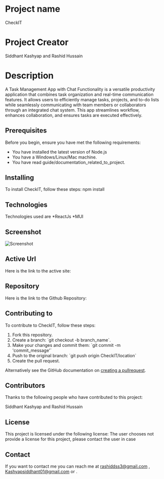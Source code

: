# Project name
CheckIT

# Project Creator
Siddhant Kashyap and Rashid Hussain

# Description
A Task Management App with Chat Functionality is a versatile productivity application that combines task organization and real-time communication features. It allows users to efficiently manage tasks, projects, and to-do lists while seamlessly communicating with team members or collaborators through an integrated chat system. This app streamlines workflow, enhances collaboration, and ensures tasks are executed effectively.

## Prerequisites
Before you begin, ensure you have met the following requirements:
* You have installed the latest version of Node.js
* You have a Windows/Linux/Mac machine.
* You have read guide/documentation_related_to_project.

## Installing

To install CheckIT, follow these steps:
npm install

## Technologies

Technologies used are *ReactJs *MUI

## Screenshot

![Screenshot]()

## Active Url

Here is the link to the active site:



## Repository

Here is the link to the Github Repository:



## Contributing to

To contribute to CheckIT, follow these steps:
1. Fork this repository.
2. Create a branch: \`git checkout -b branch_name\`.
3. Make your changes and commit them: \`git commit -m 'commit_message'\`
4. Push to the original branch: \`git push origin CheckIT/location\`
5. Create the pull request.

Alternatively see the GitHub documentation on [creating a pullrequest](https://help.github.com/en/github/collaborating-with-issues-and-pull-requests/creating-a-pull-request).

## Contributors

Thanks to the following people who have contributed to this project:

Siddhant Kashyap and Rashid Hussain

## License

This project is licensed under the following license: The user chooses not provide a license for this project, please contact the user in case

## Contact

If you want to contact me you can reach me at rashiddss3@gmail.com , Kashyapsiddhant01@gmail.com or .
